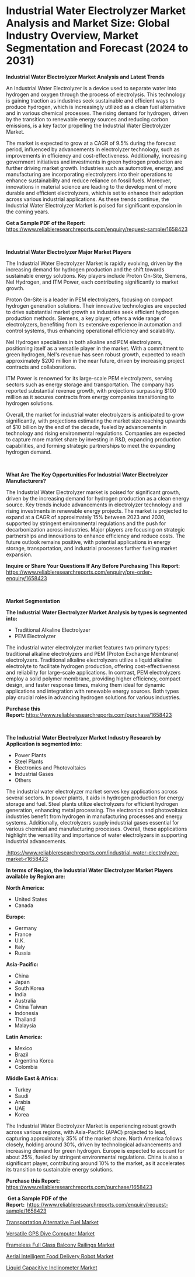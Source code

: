 <p><h1>Industrial Water Electrolyzer Market Analysis and Market Size: Global Industry Overview, Market Segmentation and Forecast (2024 to 2031)</h1></p><p><strong>Industrial Water Electrolyzer Market Analysis and Latest Trends</strong></p>
<p><p>An Industrial Water Electrolyzer is a device used to separate water into hydrogen and oxygen through the process of electrolysis. This technology is gaining traction as industries seek sustainable and efficient ways to produce hydrogen, which is increasingly utilized as a clean fuel alternative and in various chemical processes. The rising demand for hydrogen, driven by the transition to renewable energy sources and reducing carbon emissions, is a key factor propelling the Industrial Water Electrolyzer Market.</p><p>The market is expected to grow at a CAGR of 9.5% during the forecast period, influenced by advancements in electrolyzer technology, such as improvements in efficiency and cost-effectiveness. Additionally, increasing government initiatives and investments in green hydrogen production are further driving market growth. Industries such as automotive, energy, and manufacturing are incorporating electrolyzers into their operations to enhance sustainability and reduce reliance on fossil fuels. Moreover, innovations in material science are leading to the development of more durable and efficient electrolyzers, which is set to enhance their adoption across various industrial applications. As these trends continue, the Industrial Water Electrolyzer Market is poised for significant expansion in the coming years.</p></p>
<p><strong>Get a Sample PDF of the Report:&nbsp;</strong> <a href="https://www.reliableresearchreports.com/enquiry/request-sample/1658423?utm_campaign=10&utm_medium=2&utm_source=Github&utm_content=ia&utm_term=09122024&utm_id=industrial-water-electrolyzer">https://www.reliableresearchreports.com/enquiry/request-sample/1658423</a></p>
<p>&nbsp;</p>
<p><strong>Industrial Water Electrolyzer Major Market Players</strong></p>
<p><p>The Industrial Water Electrolyzer Market is rapidly evolving, driven by the increasing demand for hydrogen production and the shift towards sustainable energy solutions. Key players include Proton On-Site, Siemens, Nel Hydrogen, and ITM Power, each contributing significantly to market growth.</p><p>Proton On-Site is a leader in PEM electrolyzers, focusing on compact hydrogen generation solutions. Their innovative technologies are expected to drive substantial market growth as industries seek efficient hydrogen production methods. Siemens, a key player, offers a wide range of electrolyzers, benefiting from its extensive experience in automation and control systems, thus enhancing operational efficiency and scalability.</p><p>Nel Hydrogen specializes in both alkaline and PEM electrolyzers, positioning itself as a versatile player in the market. With a commitment to green hydrogen, Nel's revenue has seen robust growth, expected to reach approximately $200 million in the near future, driven by increasing project contracts and collaborations.</p><p>ITM Power is renowned for its large-scale PEM electrolyzers, serving sectors such as energy storage and transportation. The company has reported substantial revenue growth, with projections surpassing $100 million as it secures contracts from energy companies transitioning to hydrogen solutions.</p><p>Overall, the market for industrial water electrolyzers is anticipated to grow significantly, with projections estimating the market size reaching upwards of $10 billion by the end of the decade, fueled by advancements in technology and rising environmental regulations. Companies are expected to capture more market share by investing in R&D, expanding production capabilities, and forming strategic partnerships to meet the expanding hydrogen demand.</p></p>
<p>&nbsp;</p>
<p><strong>What Are The Key Opportunities For Industrial Water Electrolyzer Manufacturers?</strong></p>
<p><p>The Industrial Water Electrolyzer market is poised for significant growth, driven by the increasing demand for hydrogen production as a clean energy source. Key trends include advancements in electrolyzer technology and rising investments in renewable energy projects. The market is projected to expand at a CAGR of approximately 15% between 2023 and 2030, supported by stringent environmental regulations and the push for decarbonization across industries. Major players are focusing on strategic partnerships and innovations to enhance efficiency and reduce costs. The future outlook remains positive, with potential applications in energy storage, transportation, and industrial processes further fueling market expansion.</p></p>
<p><strong>Inquire or Share Your Questions If Any Before Purchasing This Report:</strong> <a href="https://www.reliableresearchreports.com/enquiry/pre-order-enquiry/1658423?utm_campaign=10&utm_medium=2&utm_source=Github&utm_content=ia&utm_term=09122024&utm_id=industrial-water-electrolyzer">https://www.reliableresearchreports.com/enquiry/pre-order-enquiry/1658423</a></p>
<p>&nbsp;</p>
<p><strong>Market Segmentation</strong></p>
<p><strong>The Industrial Water Electrolyzer Market Analysis by types is segmented into:</strong></p>
<p><ul><li>Traditional Alkaline Electrolyzer</li><li>PEM Electrolyzer</li></ul></p>
<p><p>The industrial water electrolyzer market features two primary types: traditional alkaline electrolyzers and PEM (Proton Exchange Membrane) electrolyzers. Traditional alkaline electrolyzers utilize a liquid alkaline electrolyte to facilitate hydrogen production, offering cost-effectiveness and reliability for large-scale applications. In contrast, PEM electrolyzers employ a solid polymer membrane, providing higher efficiency, compact design, and faster response times, making them ideal for dynamic applications and integration with renewable energy sources. Both types play crucial roles in advancing hydrogen solutions for various industries.</p></p>
<p><strong>Purchase this Report:&nbsp;</strong><a href="https://www.reliableresearchreports.com/purchase/1658423?utm_campaign=10&utm_medium=2&utm_source=Github&utm_content=ia&utm_term=09122024&utm_id=industrial-water-electrolyzer">https://www.reliableresearchreports.com/purchase/1658423</a></p>
<p>&nbsp;</p>
<p><strong>The Industrial Water Electrolyzer Market Industry Research by Application is segmented into:</strong></p>
<p><ul><li>Power Plants</li><li>Steel Plants</li><li>Electronics and Photovoltaics</li><li>Industrial Gases</li><li>Others</li></ul></p>
<p><p>The industrial water electrolyzer market serves key applications across several sectors. In power plants, it aids in hydrogen production for energy storage and fuel. Steel plants utilize electrolyzers for efficient hydrogen generation, enhancing metal processing. The electronics and photovoltaics industries benefit from hydrogen in manufacturing processes and energy systems. Additionally, electrolyzers supply industrial gases essential for various chemical and manufacturing processes. Overall, these applications highlight the versatility and importance of water electrolyzers in supporting industrial advancements.</p></p>
<p><a href="https://www.reliableresearchreports.com/industrial-water-electrolyzer-market-r1658423?utm_campaign=10&utm_medium=2&utm_source=Github&utm_content=ia&utm_term=09122024&utm_id=industrial-water-electrolyzer">&nbsp;https://www.reliableresearchreports.com/industrial-water-electrolyzer-market-r1658423</a></p>
<p><strong>In terms of Region, the Industrial Water Electrolyzer Market Players available by Region are:</strong></p>
<p>
    <p> <strong> North America: </strong>
        <ul>
            <li>United States</li>
            <li>Canada</li>
        </ul>
        </p> 
    <p> <strong> Europe: </strong>
        <ul>
            <li>Germany</li>
            <li>France</li>
            <li>U.K.</li>
            <li>Italy</li>
            <li>Russia</li>
        </ul>
        </p> 
    <p> <strong> Asia-Pacific: </strong>
        <ul>
            <li>China</li>
            <li>Japan</li>
            <li>South Korea</li>
            <li>India</li>
            <li>Australia</li>
            <li>China Taiwan</li>
            <li>Indonesia</li>
            <li>Thailand</li>
            <li>Malaysia</li>
        </ul>
        </p> 
    <p> <strong> Latin America: </strong>
        <ul>
            <li>Mexico</li>
            <li>Brazil</li>
            <li>Argentina Korea</li>
            <li>Colombia</li>
        </ul>
        </p> 
    <p> <strong> Middle East & Africa: </strong>
        <ul>
            <li>Turkey</li>
            <li>Saudi</li>
            <li>Arabia</li>
            <li>UAE</li>
            <li>Korea</li>
        </ul>
    </p>
    </p>
<p><p>The Industrial Water Electrolyzer Market is experiencing robust growth across various regions, with Asia-Pacific (APAC) projected to lead, capturing approximately 35% of the market share. North America follows closely, holding around 30%, driven by technological advancements and increasing demand for green hydrogen. Europe is expected to account for about 25%, fueled by stringent environmental regulations. China is also a significant player, contributing around 10% to the market, as it accelerates its transition to sustainable energy solutions.</p></p>
<p><strong>Purchase this Report: </strong><a href="https://www.reliableresearchreports.com/purchase/1658423?utm_campaign=10&utm_medium=2&utm_source=Github&utm_content=ia&utm_term=09122024&utm_id=industrial-water-electrolyzer">https://www.reliableresearchreports.com/purchase/1658423</a></p>
<p>&nbsp;<strong>Get a Sample PDF of the Report:&nbsp;&nbsp;</strong><a href="https://www.reliableresearchreports.com/enquiry/request-sample/1658423?utm_campaign=10&utm_medium=2&utm_source=Github&utm_content=ia&utm_term=09122024&utm_id=industrial-water-electrolyzer">https://www.reliableresearchreports.com/enquiry/request-sample/1658423</a></p>
<p><strong></strong></p>
<p><p><a href="https://github.com/mahnoor2003/Market-Research-Report-List-6/blob/main/transportation-alternative-fuel-market.md?utm_campaign=10&utm_medium=2&utm_source=Github&utm_content=ia&utm_term=09122024&utm_id=industrial-water-electrolyzer">Transportation Alternative Fuel Market</a></p><p><a href="https://github.com/ygfu6u/Market-Research-Report-List-1/blob/main/versatile-gps-dive-computer-market.md?utm_campaign=10&utm_medium=2&utm_source=Github&utm_content=ia&utm_term=09122024&utm_id=industrial-water-electrolyzer">Versatile GPS Dive Computer Market</a></p><p><a href="https://www.linkedin.com/pulse/qualitative-study-frameless-full-glass-balcony-railings-2nu9f?utm_campaign=10&utm_medium=2&utm_source=Github&utm_content=ia&utm_term=09122024&utm_id=industrial-water-electrolyzer">Frameless Full Glass Balcony Railings Market</a></p><p><a href="https://www.linkedin.com/pulse/aerial-intelligent-food-delivery-robot-market-outlook-2024-oh2wf?utm_campaign=10&utm_medium=2&utm_source=Github&utm_content=ia&utm_term=09122024&utm_id=industrial-water-electrolyzer">Aerial Intelligent Food Delivery Robot Market</a></p><p><a href="https://www.linkedin.com/pulse/examining-market-forces-influencing-liquid-capacitive-inclinometer-tw33c?utm_campaign=10&utm_medium=2&utm_source=Github&utm_content=ia&utm_term=09122024&utm_id=industrial-water-electrolyzer">Liquid Capacitive Inclinometer Market</a></p></p>